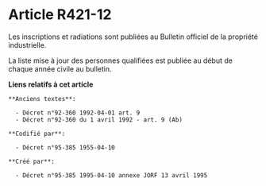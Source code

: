 # Article R421-12

Les inscriptions et radiations sont publiées au Bulletin officiel de la propriété industrielle.

La liste mise à jour des personnes qualifiées est publiée au début de chaque année civile au bulletin.

**Liens relatifs à cet article**

	**Anciens textes**:

	  - Décret n°92-360 1992-04-01 art. 9
	  - Décret n°92-360 du 1 avril 1992 - art. 9 (Ab)

	**Codifié par**:

	  - Décret n°95-385 1955-04-10

	**Créé par**:

	  - Décret n°95-385 1995-04-10 annexe JORF 13 avril 1995
